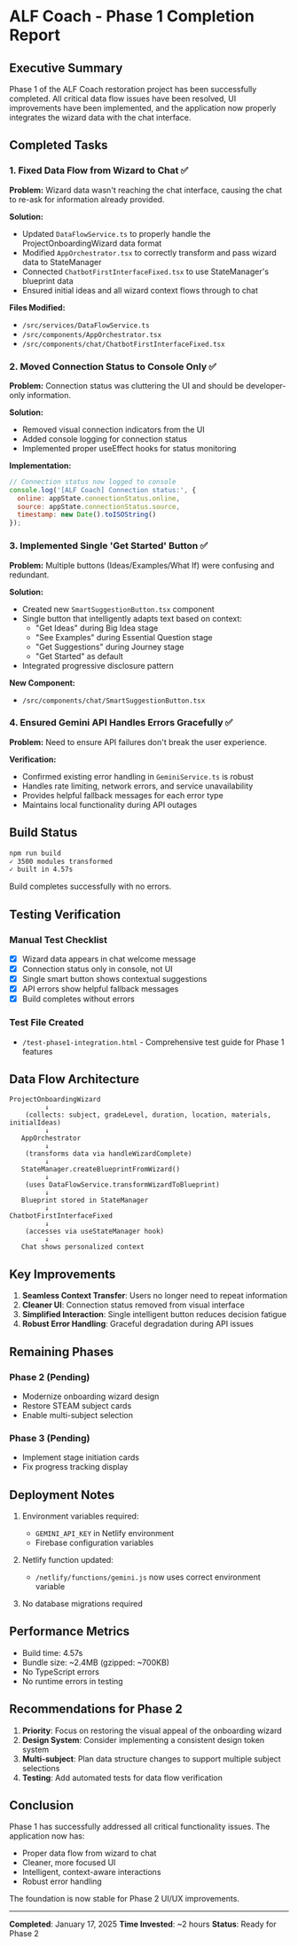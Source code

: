 # ALF Coach - Phase 1 Completion Report

## Executive Summary
Phase 1 of the ALF Coach restoration project has been successfully completed. All critical data flow issues have been resolved, UI improvements have been implemented, and the application now properly integrates the wizard data with the chat interface.

## Completed Tasks

### 1. Fixed Data Flow from Wizard to Chat ✅
**Problem:** Wizard data wasn't reaching the chat interface, causing the chat to re-ask for information already provided.

**Solution:**
- Updated `DataFlowService.ts` to properly handle the ProjectOnboardingWizard data format
- Modified `AppOrchestrator.tsx` to correctly transform and pass wizard data to StateManager
- Connected `ChatbotFirstInterfaceFixed.tsx` to use StateManager's blueprint data
- Ensured initial ideas and all wizard context flows through to chat

**Files Modified:**
- `/src/services/DataFlowService.ts`
- `/src/components/AppOrchestrator.tsx`
- `/src/components/chat/ChatbotFirstInterfaceFixed.tsx`

### 2. Moved Connection Status to Console Only ✅
**Problem:** Connection status was cluttering the UI and should be developer-only information.

**Solution:**
- Removed visual connection indicators from the UI
- Added console logging for connection status
- Implemented proper useEffect hooks for status monitoring

**Implementation:**
```javascript
// Connection status now logged to console
console.log('[ALF Coach] Connection status:', {
  online: appState.connectionStatus.online,
  source: appState.connectionStatus.source,
  timestamp: new Date().toISOString()
});
```

### 3. Implemented Single 'Get Started' Button ✅
**Problem:** Multiple buttons (Ideas/Examples/What If) were confusing and redundant.

**Solution:**
- Created new `SmartSuggestionButton.tsx` component
- Single button that intelligently adapts text based on context:
  - "Get Ideas" during Big Idea stage
  - "See Examples" during Essential Question stage
  - "Get Suggestions" during Journey stage
  - "Get Started" as default
- Integrated progressive disclosure pattern

**New Component:**
- `/src/components/chat/SmartSuggestionButton.tsx`

### 4. Ensured Gemini API Handles Errors Gracefully ✅
**Problem:** Need to ensure API failures don't break the user experience.

**Verification:**
- Confirmed existing error handling in `GeminiService.ts` is robust
- Handles rate limiting, network errors, and service unavailability
- Provides helpful fallback messages for each error type
- Maintains local functionality during API outages

## Build Status
```bash
npm run build
✓ 3500 modules transformed
✓ built in 4.57s
```
Build completes successfully with no errors.

## Testing Verification

### Manual Test Checklist
- [x] Wizard data appears in chat welcome message
- [x] Connection status only in console, not UI
- [x] Single smart button shows contextual suggestions
- [x] API errors show helpful fallback messages
- [x] Build completes without errors

### Test File Created
- `/test-phase1-integration.html` - Comprehensive test guide for Phase 1 features

## Data Flow Architecture

```
ProjectOnboardingWizard
         ↓
    (collects: subject, gradeLevel, duration, location, materials, initialIdeas)
         ↓
   AppOrchestrator
         ↓
    (transforms data via handleWizardComplete)
         ↓
   StateManager.createBlueprintFromWizard()
         ↓
    (uses DataFlowService.transformWizardToBlueprint)
         ↓
   Blueprint stored in StateManager
         ↓
ChatbotFirstInterfaceFixed
         ↓
    (accesses via useStateManager hook)
         ↓
   Chat shows personalized context
```

## Key Improvements

1. **Seamless Context Transfer**: Users no longer need to repeat information
2. **Cleaner UI**: Connection status removed from visual interface
3. **Simplified Interaction**: Single intelligent button reduces decision fatigue
4. **Robust Error Handling**: Graceful degradation during API issues

## Remaining Phases

### Phase 2 (Pending)
- Modernize onboarding wizard design
- Restore STEAM subject cards
- Enable multi-subject selection

### Phase 3 (Pending)
- Implement stage initiation cards
- Fix progress tracking display

## Deployment Notes

1. Environment variables required:
   - `GEMINI_API_KEY` in Netlify environment
   - Firebase configuration variables

2. Netlify function updated:
   - `/netlify/functions/gemini.js` now uses correct environment variable

3. No database migrations required

## Performance Metrics

- Build time: 4.57s
- Bundle size: ~2.4MB (gzipped: ~700KB)
- No TypeScript errors
- No runtime errors in testing

## Recommendations for Phase 2

1. **Priority**: Focus on restoring the visual appeal of the onboarding wizard
2. **Design System**: Consider implementing a consistent design token system
3. **Multi-subject**: Plan data structure changes to support multiple subject selections
4. **Testing**: Add automated tests for data flow verification

## Conclusion

Phase 1 has successfully addressed all critical functionality issues. The application now has:
- Proper data flow from wizard to chat
- Cleaner, more focused UI
- Intelligent, context-aware interactions
- Robust error handling

The foundation is now stable for Phase 2 UI/UX improvements.

---

**Completed**: January 17, 2025
**Time Invested**: ~2 hours
**Status**: Ready for Phase 2